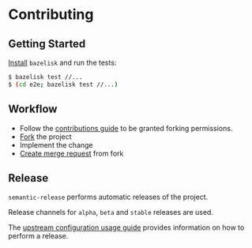 # Contributing

## Getting Started

[Install][bazelisk-install] `bazelisk` and run the tests:

```sh
$ bazelisk test //...
$ (cd e2e; bazelisk test //...)
```

[bazelisk-install]: https://github.com/bazelbuild/bazelisk?tab=readme-ov-file#installation

## Workflow

- Follow the [contributions guide] to be granted forking permissions.
- [Fork] the project
- Implement the change
- [Create merge request] from fork

## Release

`semantic-release` performs automatic releases of the project.

Release channels for `alpha`, `beta` and `stable` releases are used.

The [upstream configuration usage guide][semrel-release-channels-usage] provides information on how to perform a
release.

[semrel-release-channels-usage]: https://gitlab.arm.com/semantic-release/config-release-channels/-/blob/main/README.md?ref_type=heads#usage
[contributions guide]: https://gitlab.arm.com/documentation/contributions#contributions
[Fork]: https://docs.gitlab.com/ee/user/project/repository/forking_workflow.html#create-a-fork
[Create merge request]: https://docs.gitlab.com/ee/user/project/repository/forking_workflow.html#merge-changes-back-upstream
